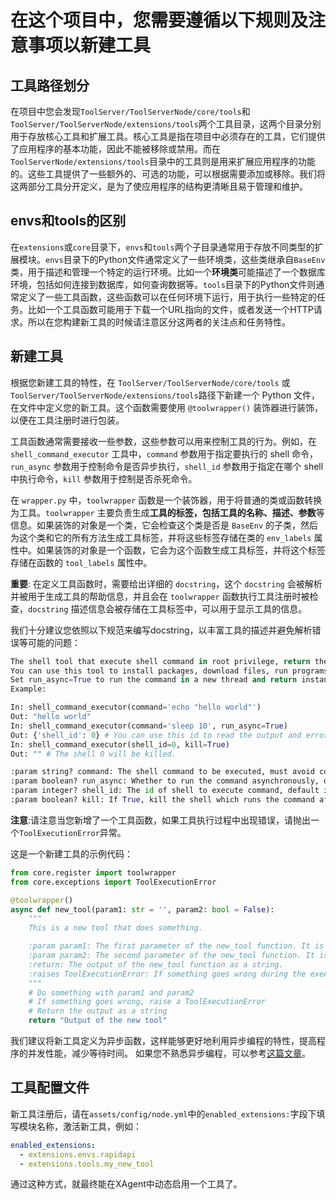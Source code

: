 # 在这个项目中，您需要遵循以下规则及注意事项以新建工具

## 工具路径划分
在项目中您会发现`ToolServer/ToolServerNode/core/tools`和`ToolServer/ToolServerNode/extensions/tools`两个工具目录，这两个目录分别用于存放核心工具和扩展工具。核心工具是指在项目中必须存在的工具，它们提供了应用程序的基本功能，因此不能被移除或禁用。而在`ToolServerNode/extensions/tools`目录中的工具则是用来扩展应用程序的功能的。这些工具提供了一些额外的、可选的功能，可以根据需要添加或移除。我们将这两部分工具分开定义，是为了使应用程序的结构更清晰且易于管理和维护。

## envs和tools的区别
在`extensions`或`core`目录下，`envs`和`tools`两个子目录通常用于存放不同类型的扩展模块。`envs`目录下的Python文件通常定义了一些环境类，这些类继承自`BaseEnv`类，用于描述和管理一个特定的运行环境。比如一个**环境类**可能描述了一个数据库环境，包括如何连接到数据库，如何查询数据等。`tools`目录下的Python文件则通常定义了一些工具函数，这些函数可以在任何环境下运行，用于执行一些特定的任务。比如一个工具函数可能用于下载一个URL指向的文件，或者发送一个HTTP请求。所以在您构建新工具的时候请注意区分这两者的关注点和任务特性。

## 新建工具

根据您新建工具的特性，在 `ToolServer/ToolServerNode/core/tools` 或`ToolServer/ToolServerNode/extensions/tools`路径下新建一个 Python 文件，在文件中定义您的新工具。这个函数需要使用 `@toolwrapper()` 装饰器进行装饰，以便在工具注册时进行包装。

工具函数通常需要接收一些参数，这些参数可以用来控制工具的行为。例如，在 `shell_command_executor` 工具中，`command` 参数用于指定要执行的 shell 命令，`run_async` 参数用于控制命令是否异步执行，`shell_id` 参数用于指定在哪个 shell 中执行命令，`kill` 参数用于控制是否杀死命令。

在 `wrapper.py` 中，`toolwrapper` 函数是一个装饰器，用于将普通的类或函数转换为工具。`toolwrapper` 主要负责生成**工具的标签，包括工具的名称、描述、参数**等信息。如果装饰的对象是一个类，它会检查这个类是否是 `BaseEnv` 的子类，然后为这个类和它的所有方法生成工具标签，并将这些标签存储在类的 `env_labels` 属性中。如果装饰的对象是一个函数，它会为这个函数生成工具标签，并将这个标签存储在函数的 `tool_labels` 属性中。

**重要**: 在定义工具函数时，需要给出详细的 `docstring`，这个 `docstring` 会被解析并被用于生成工具的帮助信息，并且会在 `toolwrapper` 函数执行工具注册时被检查，`docstring` 描述信息会被存储在工具标签中，可以用于显示工具的信息。

我们十分建议您依照以下规范来编写docstring，以丰富工具的描述并避免解析错误等可能的问题：
```python
The shell tool that execute shell command in root privilege, return the output and error. 
You can use this tool to install packages, download files, run programs, etc.
Set run_async=True to run the command in a new thread and return instantly if your command is time costly like install packages, host services. 
Example:

In: shell_command_executor(command='echo "hello world"')
Out: "hello world"
In: shell_command_executor(command='sleep 10', run_async=True)
Out: {'shell_id': 0} # You can use this id to read the output and error later.
In: shell_command_executor(shell_id=0, kill=True)
Out: "" # The shell 0 will be killed.

:param string? command: The shell command to be executed, must avoid command requiring additional user input. Default is empty string.
:param boolean? run_async: Whether to run the command asynchronously, default is False. If True, call this tool again with shell_id to get the final output and error. 
:param integer? shell_id: The id of shell to execute command, default is None, which means running in a new shell. Change this to execute command in the same shell.
:param boolean? kill: If True, kill the shell which runs the command after execution. Default is False. Don't use any other kill command!
```

**注意**:请注意当您新增了一个工具函数，如果工具执行过程中出现错误，请抛出一个`ToolExecutionError`异常。

这是一个新建工具的示例代码：
```python
from core.register import toolwrapper
from core.exceptions import ToolExecutionError

@toolwrapper()
async def new_tool(param1: str = '', param2: bool = False):
    """
    This is a new tool that does something.

    :param param1: The first parameter of the new_tool function. It is a string.
    :param param2: The second parameter of the new_tool function. It is a boolean.
    :return: The output of the new_tool function as a string.
    :raises ToolExecutionError: If something goes wrong during the execution of the new_tool function.
    """
    # Do something with param1 and param2
    # If something goes wrong, raise a ToolExecutionError
    # Return the output as a string
    return "Output of the new tool"
```
我们建议将新工具定义为异步函数，这样能够更好地利用异步编程的特性，提高程序的并发性能，减少等待时间。
如果您不熟悉异步编程，可以参考[这篇文章](https://realpython.com/async-io-python/)。

## 工具配置文件

新工具注册后，请在`assets/config/node.yml`中的`enabled_extensions:`字段下填写模块名称，激活新工具，例如：
```yaml
enabled_extensions:
  - extensions.envs.rapidapi
  - extensions.tools.my_new_tool
```
通过这种方式，就最终能在XAgent中动态启用一个工具了。
